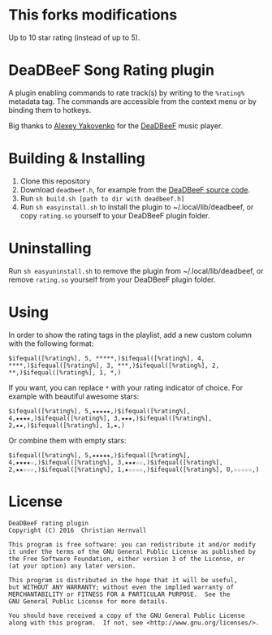 # This forks modifications
Up to 10 star rating (instead of up to 5).

# DeaDBeeF Song Rating plugin

A plugin enabling commands to rate track(s) by writing to the `%rating%` metadata tag. The commands are accessible from the context menu or by binding them to hotkeys. 

Big thanks to [Alexey Yakovenko](https://github.com/Alexey-Yakovenko) for the [DeaDBeeF](http://deadbeef.sourceforge.net/) music player.

# Building & Installing
1. Clone this repository
2. Download `deadbeef.h`, for example from the [DeaDBeeF source code](http://deadbeef.sourceforge.net/download.html).
3. Run `sh build.sh [path to dir with deadbeef.h]`
4. Run `sh easyinstall.sh` to install the plugin to ~/.local/lib/deadbeef, or copy `rating.so` yourself to your DeaDBeeF plugin folder.

# Uninstalling
Run `sh easyuninstall.sh` to remove the plugin from ~/.local/lib/deadbeef, or remove `rating.so` yourself from your DeaDBeeF plugin folder.

# Using
In order to show the rating tags in the playlist, add a new custom column with the following format:

`$ifequal([%rating%], 5, *****,)$ifequal([%rating%], 4, ****,)$ifequal([%rating%], 3, ***,)$ifequal([%rating%], 2, **,)$ifequal([%rating%], 1, *,)`

If you want, you can replace `*` with your rating indicator of choice. For example with beautiful awesome stars:

`$ifequal([%rating%], 5,★★★★★,)$ifequal([%rating%], 4,★★★★,)$ifequal([%rating%], 3,★★★,)$ifequal([%rating%], 2,★★,)$ifequal([%rating%], 1,★,)`

Or combine them with empty stars:

`$ifequal([%rating%], 5,★★★★★,)$ifequal([%rating%], 4,★★★★☆,)$ifequal([%rating%], 3,★★★☆☆,)$ifequal([%rating%], 2,★★☆☆☆,)$ifequal([%rating%], 1,★☆☆☆☆,)$ifequal([%rating%], 0,☆☆☆☆☆,)`

# License

    DeaDBeeF rating plugin
    Copyright (C) 2016  Christian Hernvall

    This program is free software: you can redistribute it and/or modify
    it under the terms of the GNU General Public License as published by
    the Free Software Foundation, either version 3 of the License, or
    (at your option) any later version.

    This program is distributed in the hope that it will be useful,
    but WITHOUT ANY WARRANTY; without even the implied warranty of
    MERCHANTABILITY or FITNESS FOR A PARTICULAR PURPOSE.  See the
    GNU General Public License for more details.

    You should have received a copy of the GNU General Public License
    along with this program.  If not, see <http://www.gnu.org/licenses/>.
